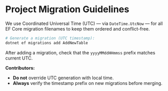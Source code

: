 # Project Migration Guidelines

We use Coordinated Universal Time (UTC) — via `DateTime.UtcNow` — for all EF Core migration filenames to keep them ordered and conflict-free.

```bash
# Generate a migration (UTC timestamp):
dotnet ef migrations add AddNewTable
```

After adding a migration, check that the `yyyyMMddHHmmss` prefix matches current UTC.

**Contributors:**

* **Do not** override UTC generation with local time.
* **Always** verify the timestamp prefix on new migrations before merging.

